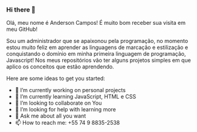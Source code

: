 ### Hi there 👋

<!--
**andersoncsiqueira/andersoncsiqueira** is a ✨ _special_ ✨ repository because its `README.md` (this file) appears on your GitHub profile.


Olá, meu nome é Anderson Campos! 
<br>
É muito bom receber sua visita em meu GitHub! 

Sou um administrador que se apaixonou pela programação, no momento estou muito feliz em aprender as linguagens de marcação e estilização e conquistando o 
domínio em minha primeira linguagem de programação, Javascript! Nos meus repositórios vão ter alguns projetos simples em que aplico os conceitos que busco aprender.
Here are some ideas to get you started:

- 🔭 I’m currently working on personal projects 
- 🌱 I’m currently learning JavaScript, HTML e CSS
- 👯 I’m looking to collaborate every one
- 🤔 I’m looking for help with learning more
- 💬 Ask me about all you want
- 📫 How to reach me: +55 74 9 8835-2538
- 😄 Pronouns: ...
- ⚡ Fun fact: ...
-->

Olá, meu nome é Anderson Campos! 
É muito bom receber sua visita em meu GitHub! 

Sou um administrador que se apaixonou pela programação, no momento estou muito feliz em aprender as linguagens de marcação e estilização e conquistando o 
domínio em minha primeira linguagem de programação, Javascript! Nos meus repositórios vão ter alguns projetos simples em que aplico os conceitos que estão aprendendo.

Here are some ideas to get you started:

- 🔭 I’m currently working on personal projects 
- 🌱 I’m currently learning JavaScript, HTML e CSS
- 👯 I’m looking to collaborate on You
- 🤔 I’m looking for help with learning more
- 💬 Ask me about all you want
- 📫 How to reach me: +55 74 9 8835-2538


          
          
    
